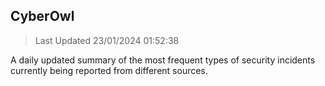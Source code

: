 ## CyberOwl 
> Last Updated 23/01/2024 01:52:38 


A daily updated summary of the most frequent types of security incidents currently being reported from different sources.

